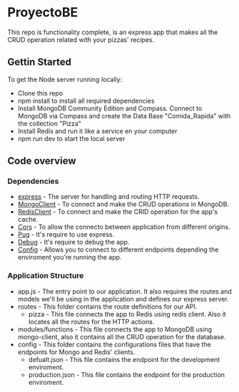 # ProyectoBE 

This repo is functionality complete, is an express app that makes all the CRUD operation related with your pizzas' recipes.

## Gettin Started
To get the Node server running locally:

- Clone this repo
- npm install to install all required dependencies
- Install MongoDB Community Edition and Compass. Connect to MongoDB via Compass and create the Data Base "Comida_Rapida" with the collection "Pizza"
- Install Redis and run it like a service en your computer
- npm run dev to start the local server

## Code overview

### Dependencies
- [express] - The server for handling and routing HTTP requests.
- [MongoClient] - To connect and make the CRUD operations in MongoDB.
- [RedisClient] - To connect and make the CRID operation for the app's cache.
- [Cors] - To allow the connecto between application from different origins.
- [Pug] - It's require to use express.
- [Debug] - It's require to debug the app.
- [Config] - Allows you to connect to different endpoints depending the enviroment you're running the app.

[Config]: https://www.npmjs.com/package/config
[Cors]: https://www.npmjs.com/package/cors
[Debug]: https://www.npmjs.com/package/debug
[express]: https://www.npmjs.com/package/express
[MongoClient]: https://www.npmjs.com/package/mongoclient
[Pug]: https://www.npmjs.com/package/pug
[RedisClient]: https://www.npmjs.com/package/redisclient


### Application Structure
- app.js - The entry point to our application. It also requires the routes and models we'll be using in the application and defines our express server.
- routes - This folder contains the route definitions for our API.
    - pizza - This file connects the app to Redis using redis client. Also it locates all the routes for the HTTP actions.
- modules/functions - This file connects the app to MongoDB using mongo-client, also it contains all the CRUD operation for the database.
- config - This folder contains the configurations files that have the endpoints for Mongo and Redis' clients.
    - defualt.json - This file contains the endpoint for the development enviroment.
    - production.json - This file contains the endpoint for the production enviroment.




